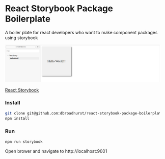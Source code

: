# React Storybook Package Boilerplate

A boiler plate for react developers who want to make component packages using storybook

![](screenshot.png)

[React Storybook](https://storybook.js.org/)

### Install

```bash
git clone git@github.com:dbroadhurst/react-storybook-package-boilerplate.git
npm install
```

### Run

```bash
npm run storybook
```

Open brower and navigate to http://localhost:9001
